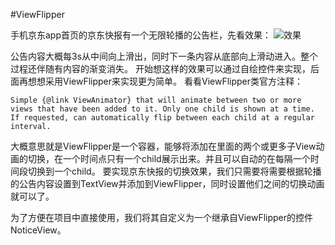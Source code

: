 #ViewFlipper

手机京东app首页的京东快报有一个无限轮播的公告栏，先看效果：
![效果](http://img.blog.csdn.net/20170117154850819?watermark/2/text/aHR0cDovL2Jsb2cuY3Nkbi5uZXQvenpoX3JlY2VpdmU=/font/5a6L5L2T/fontsize/400/fill/I0JBQkFCMA==/dissolve/70/gravity/SouthEast)

公告内容大概每3s从中间向上滑出，同时下一条内容从底部向上滑动进入。整个过程还伴随有内容的渐变消失。
开始想这样的效果可以通过自绘控件来实现，后面再想想采用ViewFlipper来实现更为简单。
看看ViewFlipper类官方注释：

```
Simple {@link ViewAnimator} that will animate between two or more views that have been added to it. Only one child is shown at a time. If requested, can automatically flip between each child at a regular interval.
```
大概意思就是ViewFlipper是一个容器，能够将添加在里面的两个或更多子View动画的切换，在一个时间点只有一个child展示出来。并且可以自动的在每隔一个时间段切换到一个child。
要实现京东快报的切换效果，我们只需要将需要根据轮播的公告内容设置到TextView并添加到ViewFlipper，同时设置他们之间的切换动画就可以了。

为了方便在项目中直接使用，我们将其自定义为一个继承自ViewFlipper的控件NoticeView。

